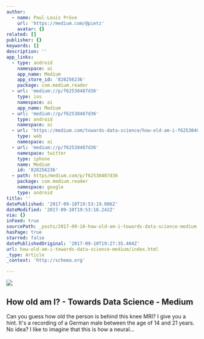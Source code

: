 ```yaml
---
author:
  - name: Paul-Louis Pröve
    url: 'https://medium.com/@pietz'
    avatar: {}
related: []
publisher: {}
keywords: []
description: ''
app_links:
  - type: android
    namespace: ai
    app_name: Medium
    app_store_id: '828256236'
    package: com.medium.reader
  - url: 'medium://p/f62538487d36'
    type: ios
    namespace: ai
    app_name: Medium
  - url: 'medium://p/f62538487d36'
    type: android
    namespace: ai
  - url: 'https://medium.com/towards-data-science/how-old-am-i-f62538487d36'
    type: web
    namespace: ai
  - url: 'medium://p/f62538487d36'
    namespace: twitter
    type: iphone
    name: Medium
    id: '828256236'
  - path: https/medium.com/p/f62538487d36
    package: com.medium.reader
    namespace: google
    type: android
title: ''
datePublished: '2017-09-10T19:53:19.006Z'
dateModified: '2017-09-10T19:53:18.242Z'
via: {}
inFeed: true
sourcePath: _posts/2017-09-10-how-old-am-i-towards-data-science-medium.md
hasPage: true
starred: false
datePublishedOriginal: '2017-09-10T19:27:35.404Z'
url: how-old-am-i-towards-data-science-medium/index.html
_type: Article
_context: 'http://schema.org'

---
```

![](https://the-grid-user-content.s3-us-west-2.amazonaws.com/82062838-f452-4e9b-85e5-d8718f2a454a.gif)

<article style=""><h1>How old am I? - Towards Data Science - Medium</h1><p>Can you guess how old the person is behind this knee MRI? I give you a hint. It's a recording of a German male between the age of 14 and 21 years. No idea? I like to imagine that this is how a neural...</p></article>